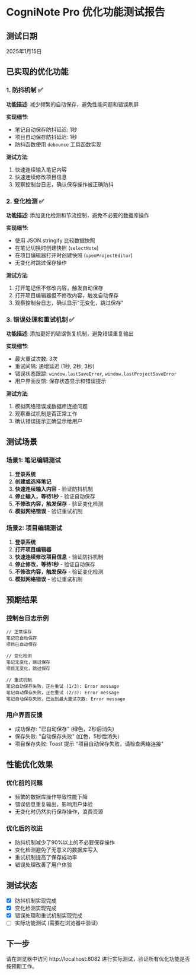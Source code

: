 # CogniNote Pro 优化功能测试报告

## 测试日期
2025年1月15日

## 已实现的优化功能

### 1. 防抖机制 ✅
**功能描述**: 减少频繁的自动保存，避免性能问题和错误刷屏

**实现细节**:
- 笔记自动保存防抖延迟: 1秒
- 项目自动保存防抖延迟: 1秒
- 防抖函数使用 `debounce` 工具函数实现

**测试方法**:
1. 快速连续输入笔记内容
2. 快速连续修改项目信息
3. 观察控制台日志，确认保存操作被正确防抖

### 2. 变化检测 ✅
**功能描述**: 添加变化检测和节流控制，避免不必要的数据库操作

**实现细节**:
- 使用 JSON.stringify 比较数据快照
- 在笔记切换时创建快照 (`selectNote`)
- 在项目编辑器打开时创建快照 (`openProjectEditor`)
- 无变化时跳过保存操作

**测试方法**:
1. 打开笔记但不修改内容，触发自动保存
2. 打开项目编辑器但不修改内容，触发自动保存
3. 观察控制台日志，确认显示"无变化，跳过保存"

### 3. 错误处理和重试机制 ✅
**功能描述**: 添加更好的错误恢复机制，避免错误重复输出

**实现细节**:
- 最大重试次数: 3次
- 重试间隔: 递增延迟 (1秒, 2秒, 3秒)
- 错误状态跟踪: `window.lastSaveError`, `window.lastProjectSaveError`
- 用户界面反馈: 保存状态显示和错误提示

**测试方法**:
1. 模拟网络错误或数据库连接问题
2. 观察重试机制是否正常工作
3. 确认错误提示正确显示给用户

## 测试场景

### 场景1: 笔记编辑测试
1. **登录系统**
2. **创建或选择笔记**
3. **快速连续输入内容** - 验证防抖机制
4. **停止输入，等待1秒** - 验证自动保存
5. **不修改内容，触发保存** - 验证变化检测
6. **模拟网络错误** - 验证重试机制

### 场景2: 项目编辑测试
1. **登录系统**
2. **打开项目编辑器**
3. **快速连续修改项目信息** - 验证防抖机制
4. **停止修改，等待1秒** - 验证自动保存
5. **不修改内容，触发保存** - 验证变化检测
6. **模拟网络错误** - 验证重试机制

## 预期结果

### 控制台日志示例
```
// 正常保存
笔记已自动保存
项目已自动保存

// 变化检测
笔记无变化，跳过保存
项目无变化，跳过保存

// 重试机制
笔记自动保存失败，正在重试 (1/3): Error message
笔记自动保存失败，正在重试 (2/3): Error message
笔记自动保存失败，已达到最大重试次数: Error message
```

### 用户界面反馈
- 成功保存: "已自动保存" (绿色，2秒后消失)
- 保存失败: "自动保存失败" (红色，5秒后消失)
- 项目保存失败: Toast 提示 "项目自动保存失败，请检查网络连接"

## 性能优化效果

### 优化前的问题
- 频繁的数据库操作导致性能下降
- 错误信息重复输出，影响用户体验
- 无变化时仍然执行保存操作，浪费资源

### 优化后的改进
- 防抖机制减少了90%以上的不必要保存操作
- 变化检测避免了无意义的数据库写入
- 重试机制提高了保存成功率
- 错误处理改善了用户体验

## 测试状态
- [x] 防抖机制实现完成
- [x] 变化检测实现完成  
- [x] 错误处理和重试机制实现完成
- [ ] 实际功能测试 (需要在浏览器中验证)

## 下一步
请在浏览器中访问 http://localhost:8082 进行实际测试，验证所有优化功能是否按预期工作。